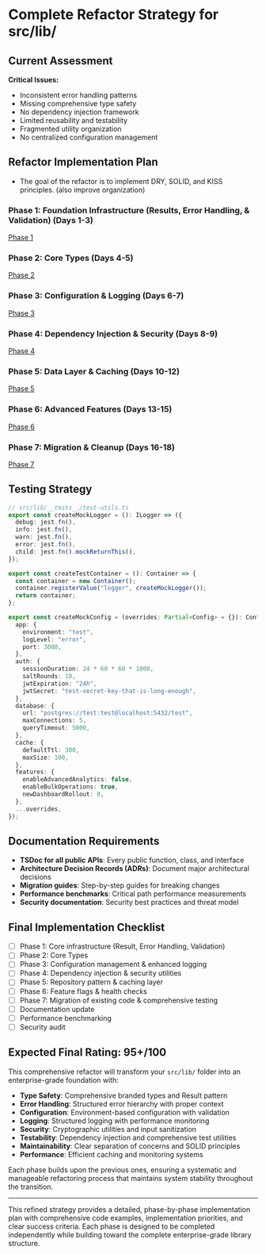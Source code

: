 # Complete Refactor Strategy for src/lib/

## Current Assessment

**Critical Issues:**

- Inconsistent error handling patterns
- Missing comprehensive type safety
- No dependency injection framework
- Limited reusability and testability
- Fragmented utility organization
- No centralized configuration management

## Refactor Implementation Plan

- The goal of the refactor is to implement DRY, SOLID, and KISS principles. (also improve organization)

### Phase 1: Foundation Infrastructure (Results, Error Handling, & Validation) (Days 1-3)

[Phase 1](phase-1/phase-1.md)

### Phase 2: Core Types (Days 4-5)

[Phase 2](phase-2.md)


### Phase 3: Configuration & Logging (Days 6-7)

[Phase 3](phase-3.md)

### Phase 4: Dependency Injection & Security (Days 8-9)

[Phase 4](phase-4.md)

### Phase 5: Data Layer & Caching (Days 10-12)

[Phase 5](phase-5.md)

### Phase 6: Advanced Features (Days 13-15)

[Phase 6](phase-6.md)

### Phase 7: Migration & Cleanup (Days 16-18)

[Phase 7](phase-7.md)

## Testing Strategy

```typescript
// src/lib/__tests__/test-utils.ts
export const createMockLogger = (): ILogger => ({
  debug: jest.fn(),
  info: jest.fn(),
  warn: jest.fn(),
  error: jest.fn(),
  child: jest.fn().mockReturnThis(),
});

export const createTestContainer = (): Container => {
  const container = new Container();
  container.registerValue("logger", createMockLogger());
  return container;
};

export const createMockConfig = (overrides: Partial<Config> = {}): Config => ({
  app: {
    environment: "test",
    logLevel: "error",
    port: 3000,
  },
  auth: {
    sessionDuration: 24 * 60 * 60 * 1000,
    saltRounds: 10,
    jwtExpiration: "24h",
    jwtSecret: "test-secret-key-that-is-long-enough",
  },
  database: {
    url: "postgres://test:test@localhost:5432/test",
    maxConnections: 5,
    queryTimeout: 5000,
  },
  cache: {
    defaultTtl: 300,
    maxSize: 100,
  },
  features: {
    enableAdvancedAnalytics: false,
    enableBulkOperations: true,
    newDashboardRollout: 0,
  },
  ...overrides,
});
```

## Documentation Requirements

- **TSDoc for all public APIs**: Every public function, class, and interface
- **Architecture Decision Records (ADRs)**: Document major architectural decisions
- **Migration guides**: Step-by-step guides for breaking changes
- **Performance benchmarks**: Critical path performance measurements
- **Security documentation**: Security best practices and threat model

## Final Implementation Checklist

- [ ] Phase 1: Core infrastructure (Result, Error Handling, Validation)
- [ ] Phase 2: Core Types
- [ ] Phase 3: Configuration management & enhanced logging
- [ ] Phase 4: Dependency injection & security utilities
- [ ] Phase 5: Repository pattern & caching layer
- [ ] Phase 6: Feature flags & health checks
- [ ] Phase 7: Migration of existing code & comprehensive testing
- [ ] Documentation update
- [ ] Performance benchmarking
- [ ] Security audit

## Expected Final Rating: 95+/100

This comprehensive refactor will transform your `src/lib/` folder into an enterprise-grade foundation with:

- **Type Safety**: Comprehensive branded types and Result pattern
- **Error Handling**: Structured error hierarchy with proper context
- **Configuration**: Environment-based configuration with validation
- **Logging**: Structured logging with performance monitoring
- **Security**: Cryptographic utilities and input sanitization
- **Testability**: Dependency injection and comprehensive test utilities
- **Maintainability**: Clear separation of concerns and SOLID principles
- **Performance**: Efficient caching and monitoring systems

Each phase builds upon the previous ones, ensuring a systematic and manageable refactoring process that maintains system stability throughout the transition.

---

This refined strategy provides a detailed, phase-by-phase implementation plan with comprehensive code examples, implementation priorities, and clear success criteria. Each phase is designed to be completed independently while building toward the complete enterprise-grade library structure.
